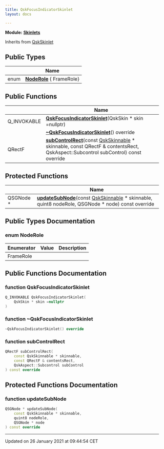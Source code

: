 ```yaml
---
title: QskFocusIndicatorSkinlet
layout: docs

---
```



**Module:** **[Skinlets](/docs/modules/group___skinlets/)**



Inherits from [QskSkinlet](/docs/classes/class_qsk_skinlet/)

## Public Types

|                | Name           |
| -------------- | -------------- |
| enum| **[NodeRole](/docs/classes/class_qsk_focus_indicator_skinlet/#enum-noderole)** { FrameRole} |

## Public Functions

|                | Name           |
| -------------- | -------------- |
| Q_INVOKABLE | **[QskFocusIndicatorSkinlet](/docs/classes/class_qsk_focus_indicator_skinlet/#function-qskfocusindicatorskinlet)**(QskSkin * skin =nullptr) |
| | **[~QskFocusIndicatorSkinlet](/docs/classes/class_qsk_focus_indicator_skinlet/#function-~qskfocusindicatorskinlet)**() override |
| QRectF | **[subControlRect](/docs/classes/class_qsk_focus_indicator_skinlet/#function-subcontrolrect)**(const [QskSkinnable](/docs/classes/class_qsk_skinnable/) * skinnable, const QRectF & contentsRect, QskAspect::Subcontrol subControl) const override |

## Protected Functions

|                | Name           |
| -------------- | -------------- |
| QSGNode * | **[updateSubNode](/docs/classes/class_qsk_focus_indicator_skinlet/#function-updatesubnode)**(const [QskSkinnable](/docs/classes/class_qsk_skinnable/) * skinnable, quint8 nodeRole, QSGNode * node) const override |

## Public Types Documentation

### enum NodeRole

| Enumerator | Value | Description |
| ---------- | ----- | ----------- |
| FrameRole | |   |




## Public Functions Documentation

### function QskFocusIndicatorSkinlet

```cpp
Q_INVOKABLE QskFocusIndicatorSkinlet(
    QskSkin * skin =nullptr
)
```


### function ~QskFocusIndicatorSkinlet

```cpp
~QskFocusIndicatorSkinlet() override
```


### function subControlRect

```cpp
QRectF subControlRect(
    const QskSkinnable * skinnable,
    const QRectF & contentsRect,
    QskAspect::Subcontrol subControl
) const override
```


## Protected Functions Documentation

### function updateSubNode

```cpp
QSGNode * updateSubNode(
    const QskSkinnable * skinnable,
    quint8 nodeRole,
    QSGNode * node
) const override
```


-------------------------------

Updated on 26 January 2021 at 09:44:54 CET